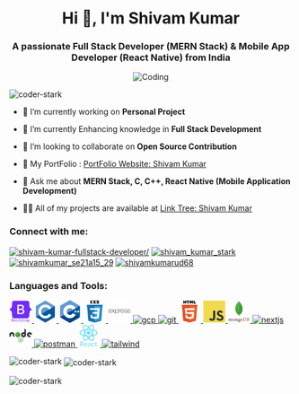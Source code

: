 <h1 align="center">Hi 👋, I'm Shivam Kumar</h1>
<h3 align="center">A passionate Full Stack Developer (MERN Stack) & Mobile App Developer (React Native) from India</h3>
<p align="center">
  <img alt="Coding" width="400" src="http://drive.google.com/uc?export=view&id=1ICEsRg11_6xmQ1bE9K11YEfFbSFUGy8K">
</p>


<p align="left"> <img src="https://komarev.com/ghpvc/?username=coder-stark&label=Profile%20views&color=0e75b6&style=flat" alt="coder-stark" /> </p>

- 🔭 I’m currently working on **Personal Project**

- 🌱 I’m currently Enhancing knowledge in **Full Stack Development**

- 👯 I’m looking to collaborate on **Open Source Contribution**

- 📄 My PortFolio : [PortFolio Website: Shivam Kumar](https://shivam-kumar-rajbhar.netlify.app/)

- 💬 Ask me about **MERN Stack, C, C++, React Native (Mobile Application Development)**

- 👨‍💻 All of my projects are available at [Link Tree: Shivam Kumar](https://linktr.ee/shivam_kumar_rajbhar)

<h3 align="left">Connect with me:</h3>
<p align="left">
<a href="https://linkedin.com/in/shivam-kumar-fullstack-developer/" target="blank"><img align="center" src="https://raw.githubusercontent.com/rahuldkjain/github-profile-readme-generator/master/src/images/icons/Social/linked-in-alt.svg" alt="shivam-kumar-fullstack-developer/" height="30" width="40" /></a>
<a href="https://instagram.com/shivam_kumar_stark" target="blank"><img align="center" src="https://raw.githubusercontent.com/rahuldkjain/github-profile-readme-generator/master/src/images/icons/Social/instagram.svg" alt="shivam_kumar_stark" height="30" width="40" /></a>
<a href="https://www.leetcode.com/shivamkumar_se21a15_29" target="blank"><img align="center" src="https://raw.githubusercontent.com/rahuldkjain/github-profile-readme-generator/master/src/images/icons/Social/leet-code.svg" alt="shivamkumar_se21a15_29" height="30" width="40" /></a>
<a href="https://auth.geeksforgeeks.org/user/shivamkumarud68" target="blank"><img align="center" src="https://raw.githubusercontent.com/rahuldkjain/github-profile-readme-generator/master/src/images/icons/Social/geeks-for-geeks.svg" alt="shivamkumarud68" height="30" width="40" /></a>
</p>

<h3 align="left">Languages and Tools:</h3>
<p align="left"> <a href="https://getbootstrap.com" target="_blank" rel="noreferrer"> <img src="https://raw.githubusercontent.com/devicons/devicon/master/icons/bootstrap/bootstrap-plain-wordmark.svg" alt="bootstrap" width="40" height="40"/> </a> <a href="https://www.cprogramming.com/" target="_blank" rel="noreferrer"> <img src="https://raw.githubusercontent.com/devicons/devicon/master/icons/c/c-original.svg" alt="c" width="40" height="40"/> </a> <a href="https://www.w3schools.com/cpp/" target="_blank" rel="noreferrer"> <img src="https://raw.githubusercontent.com/devicons/devicon/master/icons/cplusplus/cplusplus-original.svg" alt="cplusplus" width="40" height="40"/> </a> <a href="https://www.w3schools.com/css/" target="_blank" rel="noreferrer"> <img src="https://raw.githubusercontent.com/devicons/devicon/master/icons/css3/css3-original-wordmark.svg" alt="css3" width="40" height="40"/> </a> <a href="https://expressjs.com" target="_blank" rel="noreferrer"> <img src="https://raw.githubusercontent.com/devicons/devicon/master/icons/express/express-original-wordmark.svg" alt="express" width="40" height="40"/> </a> <a href="https://cloud.google.com" target="_blank" rel="noreferrer"> <img src="https://www.vectorlogo.zone/logos/google_cloud/google_cloud-icon.svg" alt="gcp" width="40" height="40"/> </a> <a href="https://git-scm.com/" target="_blank" rel="noreferrer"> <img src="https://www.vectorlogo.zone/logos/git-scm/git-scm-icon.svg" alt="git" width="40" height="40"/> </a> <a href="https://www.w3.org/html/" target="_blank" rel="noreferrer"> <img src="https://raw.githubusercontent.com/devicons/devicon/master/icons/html5/html5-original-wordmark.svg" alt="html5" width="40" height="40"/> </a> <a href="https://developer.mozilla.org/en-US/docs/Web/JavaScript" target="_blank" rel="noreferrer"> <img src="https://raw.githubusercontent.com/devicons/devicon/master/icons/javascript/javascript-original.svg" alt="javascript" width="40" height="40"/> </a> <a href="https://www.mongodb.com/" target="_blank" rel="noreferrer"> <img src="https://raw.githubusercontent.com/devicons/devicon/master/icons/mongodb/mongodb-original-wordmark.svg" alt="mongodb" width="40" height="40"/> </a> <a href="https://nextjs.org/" target="_blank" rel="noreferrer"> <img src="https://cdn.worldvectorlogo.com/logos/nextjs-2.svg" alt="nextjs" width="40" height="40"/> </a> <a href="https://nodejs.org" target="_blank" rel="noreferrer"> <img src="https://raw.githubusercontent.com/devicons/devicon/master/icons/nodejs/nodejs-original-wordmark.svg" alt="nodejs" width="40" height="40"/> </a> <a href="https://postman.com" target="_blank" rel="noreferrer"> <img src="https://www.vectorlogo.zone/logos/getpostman/getpostman-icon.svg" alt="postman" width="40" height="40"/> </a> <a href="https://reactjs.org/" target="_blank" rel="noreferrer"> <img src="https://raw.githubusercontent.com/devicons/devicon/master/icons/react/react-original-wordmark.svg" alt="react" width="40" height="40"/> </a> <a href="https://tailwindcss.com/" target="_blank" rel="noreferrer"> <img src="https://www.vectorlogo.zone/logos/tailwindcss/tailwindcss-icon.svg" alt="tailwind" width="40" height="40"/> </a> </p>

<p><img align="left" src="https://github-readme-stats.vercel.app/api/top-langs?username=coder-stark&show_icons=true&locale=en&layout=compact" alt="coder-stark" /></p>

<p>&nbsp;<img align="center" src="https://github-readme-stats.vercel.app/api?username=coder-stark&show_icons=true&locale=en" alt="coder-stark" /></p>

<p><img align="center" src="https://github-readme-streak-stats.herokuapp.com/?user=coder-stark&" alt="coder-stark" /></p>
